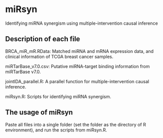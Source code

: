 # miRsyn
Identifying miRNA synergism using multiple-intervention causal inference

## Description of each file
BRCA_miR_mR.RData: Matched miRNA and mRNA expression data, and clinical information of TCGA breast cancer samples.

miRTarBase_v7.0.csv: Putative miRNA-target binding information from miRTarBase v7.0.

jointIDA_parallel.R: A parallel function for multiple-intervention causal inference.

miRsyn.R: Scripts for identifying miRNA synergism.

## The usage of miRsyn
Paste all files into a single folder (set the folder as the directory of R environment), and run the scripts from miRsyn.R.
